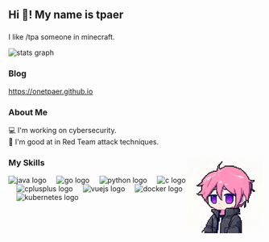 <h2 align="left">Hi 👋! My name is tpaer</h2>

###
I like /tpa someone in minecraft.

<div align="left">
  <img src="https://github-readme-stats.vercel.app/api?username=Onetpaer&hide_title=false&hide_rank=false&show_icons=true&include_all_commits=true&count_private=true&disable_animations=false&theme=dracula&locale=en&hide_border=false" height="150" alt="stats graph"  />
</div>

<h3 align="left">Blog</h3>

<a>https://onetpaer.github.io</a>

<h3 align="left">About Me</h3>

💻 I'm working on cybersecurity. </br>
📙 I'm good at in Red Team attack techniques.

###

<img align="right" height="150" src="img/icon.jpg"  />

###

<h3 align="left">My Skills</h3>

<div align="left">
  <img src="https://skillicons.dev/icons?i=java" height="30" alt="java logo"  />
  <img width="12" />
  <img src="https://skillicons.dev/icons?i=go" height="30" alt="go logo"  />
  <img width="12" />
  <img src="https://skillicons.dev/icons?i=py" height="30" alt="python logo"  />
  <img width="12" />
  <img src="https://skillicons.dev/icons?i=c" height="30" alt="c logo"  />
  <img width="12" />
  <img src="https://skillicons.dev/icons?i=cpp" height="30" alt="cplusplus logo"  />
  <img width="12" />
  <img src="https://skillicons.dev/icons?i=vue" height="30" alt="vuejs logo"  />
  <img width="12" />
  <img src="https://skillicons.dev/icons?i=docker" height="30" alt="docker logo"  />
  <img width="12" />
  <img src="https://skillicons.dev/icons?i=kubernetes" height="30" alt="kubernetes logo"  />
</div>


###
